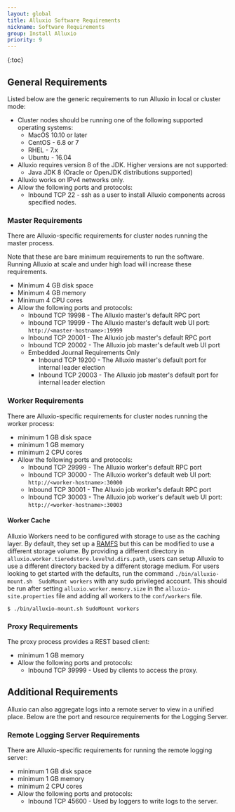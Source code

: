 ```yaml
---
layout: global
title: Alluxio Software Requirements
nickname: Software Requirements
group: Install Alluxio
priority: 9
---
```


{:toc}

## General Requirements

Listed below are the generic requirements to run Alluxio in local or cluster mode:

* Cluster nodes should be running one of the following supported operating systems:
  * MacOS 10.10 or later
  * CentOS - 6.8 or 7
  * RHEL - 7.x
  * Ubuntu - 16.04
* Alluxio requires version 8 of the JDK. Higher versions are not supported:
  * Java JDK 8 (Oracle or OpenJDK distributions supported)
* Alluxio works on IPv4 networks only.
* Allow the following ports and protocols:
  * Inbound TCP 22 - ssh as a user to install Alluxio components across specified nodes.

### Master Requirements

There are Alluxio-specific requirements for cluster nodes running the master process.

Note that these are bare minimum requirements to run the software.
Running Alluxio at scale and under high load will increase these requirements.

* Minimum 4 GB disk space
* Minimum 4 GB memory
* Minimum 4 CPU cores
* Allow the following ports and protocols:
  * Inbound TCP 19998 - The Alluxio master's default RPC port
  * Inbound TCP 19999 - The Alluxio master's default web UI port: `http://<master-hostname>:19999`
  * Inbound TCP 20001 - The Alluxio job master's default RPC port
  * Inbound TCP 20002 - The Alluxio job master's default web UI port
  * Embedded Journal Requirements Only
    * Inbound TCP 19200 - The Alluxio master's default port for internal leader election
    * Inbound TCP 20003 - The Alluxio job master's default port for internal leader election

### Worker Requirements

There are Alluxio-specific requirements for cluster nodes running the worker process:

* minimum 1 GB disk space
* minimum 1 GB memory
* minimum 2 CPU cores
* Allow the following ports and protocols:
  * Inbound TCP 29999 - The Alluxio worker's default RPC port
  * Inbound TCP 30000 - The Alluxio worker's default web UI port: `http://<worker-hostname>:30000`
  * Inbound TCP 30001 - The Alluxio job worker's default RPC port
  * Inbound TCP 30003 - The Alluxio job worker's default web UI 
    port: `http://<worker-hostname>:30003`

#### Worker Cache

Alluxio Workers need to be configured with storage to use as the caching layer.
By default, they set up a
[RAMFS](https://www.kernel.org/doc/Documentation/filesystems/ramfs-rootfs-initramfs.txt) but this
can be modified to use a different storage volume.
By providing a different directory in `alluxio.worker.tieredstore.level%d.dirs.path`, users can 
setup Alluxio to use a different directory backed by a different storage medium.
For users looking to get started with the defaults, run the command `./bin/alluxio-mount.sh 
SudoMount workers` with any sudo privileged account.
This should be run after setting `alluxio.worker.memory.size` in the `alluxio-site.properties` 
file and adding all workers to the `conf/workers` file.

```console
$ ./bin/alluxio-mount.sh SudoMount workers
```

### Proxy Requirements

The proxy process provides a REST based client:

* minimum 1 GB memory
* Allow the following ports and protocols:
  * Inbound TCP 39999 - Used by clients to access the proxy.

## Additional Requirements

Alluxio can also aggregate logs into a remote server to view in a unified place.
Below are the port and resource requirements for the Logging Server.
 
### Remote Logging Server Requirements

There are Alluxio-specific requirements for running the remote logging server:

* minimum 1 GB disk space
* minimum 1 GB memory
* minimum 2 CPU cores
* Allow the following ports and protocols:
  * Inbound TCP 45600 - Used by loggers to write logs to the server.
